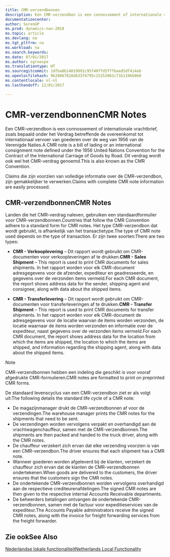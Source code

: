 ```yaml
---
title: CMR-verzendbonnen
description: Een CMR-verzendbon is een connossement of internationale vrachtbrief, zoals bepaald onder het Verdrag betreffende de overeenkomst tot internationaal vervoer van goederen over de weg van 1956 van de Verenigde Naties. Dit verdrag wordt ook wel het CMR-verdrag genoemd.
documentationcenter: 
author: SorenGP
ms.prod: dynamics-nav-2018
ms.topic: article
ms.devlang: na
ms.tgt_pltfrm: na
ms.workload: na
ms.search.keywords: 
ms.date: 07/01/2017
ms.author: sgroespe
ms.translationtype: HT
ms.sourcegitcommit: 1dfba8b14019991c95f40ffd5f7fbaed5df414eb
ms.openlocfilehash: 9b28867818db33f4795c15252061c71b119bb9b0
ms.contentlocale: nl-nl
ms.lasthandoff: 12/01/2017

---
```

# <a name="cmr-notes"></a><span data-ttu-id="2695c-104">CMR-verzendbonnen</span><span class="sxs-lookup"><span data-stu-id="2695c-104">CMR Notes</span></span>
<span data-ttu-id="2695c-105">Een CMR-verzendbon is een connossement of internationale vrachtbrief, zoals bepaald onder het Verdrag betreffende de overeenkomst tot internationaal vervoer van goederen over de weg van 1956 van de Verenigde Naties.</span><span class="sxs-lookup"><span data-stu-id="2695c-105">A CMR note is a bill of lading or an international consignment note defined under the 1956 United Nations Convention for the Contract of the International Carriage of Goods by Road.</span></span> <span data-ttu-id="2695c-106">Dit verdrag wordt ook wel het CMR-verdrag genoemd.</span><span class="sxs-lookup"><span data-stu-id="2695c-106">This is also known as the CMR Convention.</span></span>  

 <span data-ttu-id="2695c-107">Claims die zijn voorzien van volledige informatie over de CMR-verzendbon, zijn gemakkelijker te verwerken.</span><span class="sxs-lookup"><span data-stu-id="2695c-107">Claims with complete CMR note information are easily processed.</span></span>  

## <a name="cmr-notes"></a><span data-ttu-id="2695c-108">CMR-verzendbonnen</span><span class="sxs-lookup"><span data-stu-id="2695c-108">CMR Notes</span></span>  
<span data-ttu-id="2695c-109">Landen die het CMR-verdrag naleven, gebruiken een standaardformulier voor CMR-verzendbonnen.</span><span class="sxs-lookup"><span data-stu-id="2695c-109">Countries that follow the CMR Convention adhere to a standard form for CMR notes.</span></span> <span data-ttu-id="2695c-110">Het type CMR-verzendbon dat wordt gebruikt, is afhankelijk van het transactietype.</span><span class="sxs-lookup"><span data-stu-id="2695c-110">The type of CMR note used depends on the type of transaction.</span></span> <span data-ttu-id="2695c-111">Er zijn twee soorten:</span><span class="sxs-lookup"><span data-stu-id="2695c-111">There are two types:</span></span>  

- <span data-ttu-id="2695c-112">**CMR - Verkooplevering** – Dit rapport wordt gebruikt om CMR-documenten voor verkoopleveringen af te drukken.</span><span class="sxs-lookup"><span data-stu-id="2695c-112">**CMR - Sales Shipment** – This report is used to print CMR documents for sales shipments.</span></span> <span data-ttu-id="2695c-113">In het rapport worden voor elk CMR-document adresgegevens voor de afzender, expediteur en geadresseerde, en gegevens over de verzonden items vermeld.</span><span class="sxs-lookup"><span data-stu-id="2695c-113">For each CMR document, the report shows address data for the sender, shipping agent and consignee, along with data about the shipped items.</span></span>

- <span data-ttu-id="2695c-114">**CMR - Transferlevering** – Dit rapport wordt gebruikt om CMR-documenten voor transferleveringen af te drukken.</span><span class="sxs-lookup"><span data-stu-id="2695c-114">**CMR - Transfer Shipment** – This report is used to print CMR documents for transfer shipments.</span></span> <span data-ttu-id="2695c-115">In het rapport worden voor elk CMR-document de adresgegevens voor de locatie waarvan de items worden verzonden, de locatie waarnaar de items worden verzonden en informatie over de expediteur, naast gegevens over de verzonden items vermeld.</span><span class="sxs-lookup"><span data-stu-id="2695c-115">For each CMR document, the report shows address data for the location from which the items are shipped, the location to which the items are shipped, and information regarding the shipping agent, along with data about the shipped items.</span></span>  

> [!NOTE]  
>  <span data-ttu-id="2695c-116">CMR-verzendbonnen hebben een indeling die geschikt is voor vooraf afgedrukte CMR-formulieren.</span><span class="sxs-lookup"><span data-stu-id="2695c-116">CMR notes are formatted to print on preprinted CMR forms.</span></span>  

<span data-ttu-id="2695c-117">De standaard levenscyclus van een CMR-verzendbon ziet er als volgt uit:</span><span class="sxs-lookup"><span data-stu-id="2695c-117">The following details the standard life cycle of a CMR note:</span></span>  

- <span data-ttu-id="2695c-118">De magazijnmanager drukt de CMR-verzendbonnen af voor de verzendingen.</span><span class="sxs-lookup"><span data-stu-id="2695c-118">The warehouse manager prints the CMR notes for the shipments that need to be sent.</span></span>  
- <span data-ttu-id="2695c-119">De verzendingen worden vervolgens verpakt en overhandigd aan de vrachtwagenchauffeur, samen met de CMR-verzendbonnen.</span><span class="sxs-lookup"><span data-stu-id="2695c-119">The shipments are then packed and handed to the truck driver, along with the CMR notes.</span></span>  
- <span data-ttu-id="2695c-120">De chauffeur verzekert zich ervan dat elke verzending voorzien is van een CMR-verzendbon.</span><span class="sxs-lookup"><span data-stu-id="2695c-120">The driver ensures that each shipment has a CMR note.</span></span>  
- <span data-ttu-id="2695c-121">Wanneer goederen worden afgeleverd bij de klanten, verzekert de chauffeur zich ervan dat de klanten de CMR-verzendbonnen ondertekenen.</span><span class="sxs-lookup"><span data-stu-id="2695c-121">When goods are delivered to the customers, the driver ensures that the customers sign the CMR notes.</span></span>  
- <span data-ttu-id="2695c-122">De ondertekende CMR-verzendbonnen worden vervolgens overhandigd aan de respectieve crediteurenafdelingen.</span><span class="sxs-lookup"><span data-stu-id="2695c-122">The signed CMR notes are then given to the respective internal Accounts Receivable departments.</span></span>  
- <span data-ttu-id="2695c-123">De beheerders betalingen ontvangen de ondertekende CMR-verzendbonnen, samen met de factuur voor expeditieservices van de expediteur.</span><span class="sxs-lookup"><span data-stu-id="2695c-123">The Accounts Payable administrators receive the signed CMR notes, along with the invoice for freight forwarding services from the freight forwarder.</span></span>  

## <a name="see-also"></a><span data-ttu-id="2695c-124">Zie ook</span><span class="sxs-lookup"><span data-stu-id="2695c-124">See Also</span></span>  
 [<span data-ttu-id="2695c-125">Nederlandse lokale functionaliteit</span><span class="sxs-lookup"><span data-stu-id="2695c-125">Netherlands Local Functionality</span></span>](netherlands-local-functionality.md)

